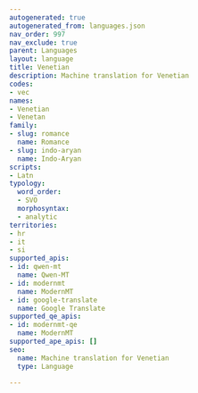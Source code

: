 ```yaml
---
autogenerated: true
autogenerated_from: languages.json
nav_order: 997
nav_exclude: true
parent: Languages
layout: language
title: Venetian
description: Machine translation for Venetian
codes:
- vec
names:
- Venetian
- Venetan
family:
- slug: romance
  name: Romance
- slug: indo-aryan
  name: Indo-Aryan
scripts:
- Latn
typology:
  word_order:
  - SVO
  morphosyntax:
  - analytic
territories:
- hr
- it
- si
supported_apis:
- id: qwen-mt
  name: Qwen-MT
- id: modernmt
  name: ModernMT
- id: google-translate
  name: Google Translate
supported_qe_apis:
- id: modernmt-qe
  name: ModernMT
supported_ape_apis: []
seo:
  name: Machine translation for Venetian
  type: Language

---
```


